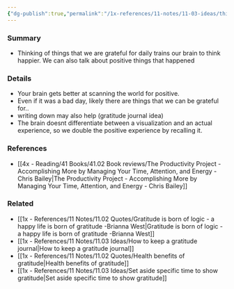 ```yaml
---
{"dg-publish":true,"permalink":"/1x-references/11-notes/11-03-ideas/think-of-things-every-day-that-we-are-grateful-for/","title":"Think of things every day that we are grateful for","dgShowBacklinks":false}
---
```



### Summary
- Thinking of things that we are grateful for daily trains our brain to think happier. We can also talk about positive things that happened

### Details
- Your brain gets better at scanning the world for positive.
- Even if it was a bad day, likely there are things that we can be grateful for..
- writing down may also help (gratitude journal idea)
- The brain doesnt differentiate between a visualization and an actual experience, so we double the positive experience by recalling it.

### References
- [[4x - Reading/41 Books/41.02 Book reviews/The Productivity Project - Accomplishing More by Managing Your Time, Attention, and Energy - Chris Bailey\|The Productivity Project - Accomplishing More by Managing Your Time, Attention, and Energy - Chris Bailey]]

### Related
- [[1x - References/11 Notes/11.02 Quotes/Gratitude is born of logic - a happy life is born of gratitude -Brianna West\|Gratitude is born of logic - a happy life is born of gratitude -Brianna West]]
- [[1x - References/11 Notes/11.03 Ideas/How to keep a gratitude journal\|How to keep a gratitude journal]]
- [[1x - References/11 Notes/11.02 Quotes/Health benefits of gratitude\|Health benefits of gratitude]]
- [[1x - References/11 Notes/11.03 Ideas/Set aside specific time to show gratitude\|Set aside specific time to show gratitude]]



